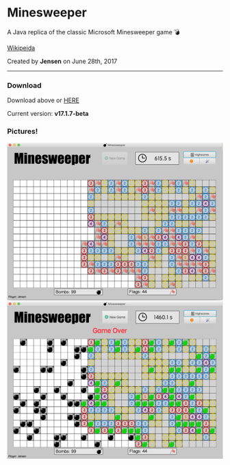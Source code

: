 # Minesweeper
A Java replica of the classic Microsoft Minesweeper game :bomb:

[Wikipeida](https://en.wikipedia.org/wiki/Microsoft_Minesweeper)

Created by <b>Jensen</b> on June 28th, 2017

--- 

### Download

Download above or [HERE](https://github.com/CaptainJensen/Minesweeper/releases)

Current version: <b> v17.1.7-beta

### Pictures!

![Preview gameplay](preview.png)
![Preview gameover](preview2.png)




